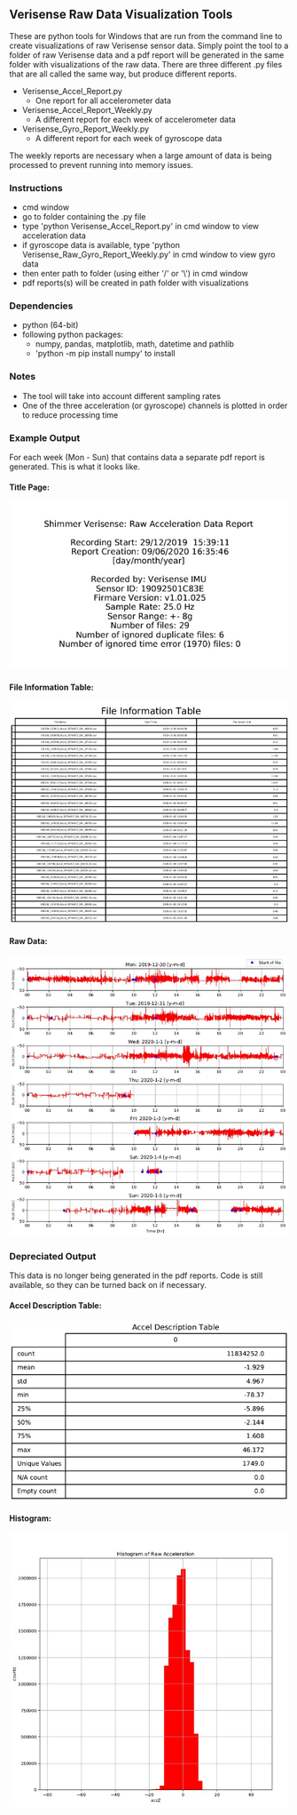 ## Verisense Raw Data Visualization Tools

These are python tools for Windows that are run from the command line to create visualizations of raw Verisense sensor data. Simply point the tool to a folder of raw Verisense data and a pdf report will be generated in the same folder with visualizations of the raw data. There are three different .py files that are all called the same way, but produce different reports.

- Verisense_Accel_Report.py
	- One report for all accelerometer data
- Verisense_Accel_Report_Weekly.py
	- A different report for each week of accelerometer data
- Verisense_Gyro_Report_Weekly.py
	- A different report for each week of gyroscope data

The weekly reports are necessary when a large amount of data is being processed to prevent running into memory issues.

### Instructions

- cmd window
- go to folder containing the .py file
- type 'python Verisense_Accel_Report.py' in cmd window to view acceleration data
- if gyroscope data is available, type 'python Verisense_Raw_Gyro_Report_Weekly.py' in cmd window to view gyro data
- then enter path to folder (using either '/' or '\\') in cmd window
- pdf reports(s) will be created in path folder with visualizations


### Dependencies
- python (64-bit)
- following python packages:
	- numpy, pandas, matplotlib, math, datetime and pathlib
  - 'python -m pip install numpy' to install

### Notes
- The tool will take into account different sampling rates
- One of the three acceleration (or gyroscope) channels is plotted in order to reduce processing time

### Example Output
For each week (Mon - Sun) that contains data a separate pdf report is generated. This is what it looks like.
#### Title Page:
![alt text](figs/title_page.jpg)
#### File Information Table:
![alt text](figs/file_info_table.jpg)
#### Raw Data:
![alt text](figs/raw_data.jpg)

### Depreciated Output
This data is no longer being generated in the pdf reports. Code is still available, so they can be turned back on if necessary.
#### Accel Description Table:
![alt text](figs/accel_description_table.jpg)
#### Histogram:
![alt text](figs/histogram.jpg)
